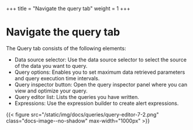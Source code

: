 +++
title = "Navigate the query tab"
weight = 1
+++

# Navigate the query tab

The Query tab consists of the following elements:

- Data source selector: Use the data source selector to select the source of the data you want to query.
- Query options: Enables you to set maximum data retrieved parameters and query execution time intervals.
- Query inspector button: Open the query inspector panel where you can view and optimize your query.
- Query editor list: Lists the queries you have written.
- Expressions: Use the expression builder to create alert expressions.

{{< figure src="/static/img/docs/queries/query-editor-7-2.png" class="docs-image--no-shadow" max-width="1000px" >}}
